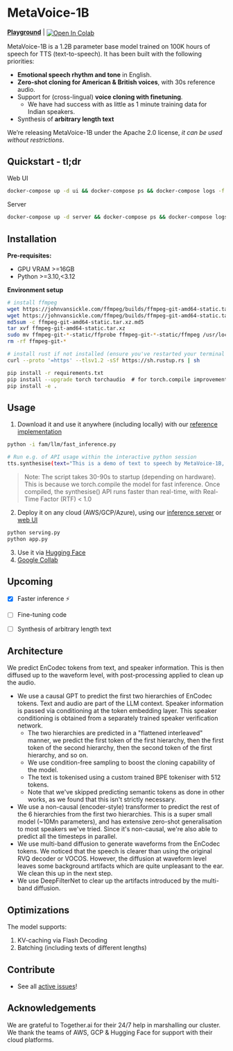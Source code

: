 # MetaVoice-1B


<p>
<a href="https://ttsdemo.themetavoice.xyz/"><b>Playground</b></a> | <a target="_blank" style="display: inline-block; vertical-align: middle" href="https://colab.research.google.com/drive/1UmjE1mzfG4td0rCjJEaAWGQXpn_GuwwY?authuser=0#scrollTo=mPgTfUdBJF1B">
  <img src="https://colab.research.google.com/assets/colab-badge.svg" alt="Open In Colab"/>
</a> 
</p>

MetaVoice-1B is a 1.2B parameter base model trained on 100K hours of speech for TTS (text-to-speech). It has been built with the following priorities:
* **Emotional speech rhythm and tone** in English.
* **Zero-shot cloning for American & British voices**, with 30s reference audio.
* Support for (cross-lingual) **voice cloning with finetuning**.
  * We have had success with as little as 1 minute training data for Indian speakers.
* Synthesis of **arbitrary length text**

We’re releasing MetaVoice-1B under the Apache 2.0 license, *it can be used without restrictions*.


## Quickstart - tl;dr

Web UI
```bash
docker-compose up -d ui && docker-compose ps && docker-compose logs -f
```

Server
```bash
docker-compose up -d server && docker-compose ps && docker-compose logs -f
```

## Installation  

**Pre-requisites:**
- GPU VRAM >=16GB
- Python >=3.10,<3.12

**Environment setup**
```bash
# install ffmpeg
wget https://johnvansickle.com/ffmpeg/builds/ffmpeg-git-amd64-static.tar.xz
wget https://johnvansickle.com/ffmpeg/builds/ffmpeg-git-amd64-static.tar.xz.md5
md5sum -c ffmpeg-git-amd64-static.tar.xz.md5
tar xvf ffmpeg-git-amd64-static.tar.xz
sudo mv ffmpeg-git-*-static/ffprobe ffmpeg-git-*-static/ffmpeg /usr/local/bin/
rm -rf ffmpeg-git-*

# install rust if not installed (ensure you've restarted your terminal after installation)
curl --proto '=https' --tlsv1.2 -sSf https://sh.rustup.rs | sh

pip install -r requirements.txt
pip install --upgrade torch torchaudio  # for torch.compile improvements
pip install -e .
```

## Usage
1. Download it and use it anywhere (including locally) with our [reference implementation](/fam/llm/fast_inference.py)
```bash
python -i fam/llm/fast_inference.py 

# Run e.g. of API usage within the interactive python session
tts.synthesise(text="This is a demo of text to speech by MetaVoice-1B, an open-source foundational audio model.", spk_ref_path="assets/bria.mp3")
```
> Note: The script takes 30-90s to startup (depending on hardware). This is because we torch.compile the model for fast inference. Once compiled, the synthesise() API runs faster than real-time, with Real-Time Factor (RTF) < 1.0

2. Deploy it on any cloud (AWS/GCP/Azure), using our [inference server](serving.py) or [web UI](app.py)
```bash
python serving.py
python app.py 
```

3. Use it via [Hugging Face](https://huggingface.co/metavoiceio)
4. [Google Collab](https://colab.research.google.com/drive/1UmjE1mzfG4td0rCjJEaAWGQXpn_GuwwY?authuser=0#scrollTo=mPgTfUdBJF1B)


## Upcoming
- [x] Faster inference ⚡
- [ ] Fine-tuning code
- [ ] Synthesis of arbitrary length text


## Architecture
We predict EnCodec tokens from text, and speaker information. This is then diffused up to the waveform level, with post-processing applied to clean up the audio.

* We use a causal GPT to predict the first two hierarchies of EnCodec tokens. Text and audio are part of the LLM context. Speaker information is passed via conditioning at the token embedding layer. This speaker conditioning is obtained from a separately trained speaker verification network.
  - The two hierarchies are predicted in a "flattened interleaved" manner, we predict the first token of the first hierarchy, then the first token of the second hierarchy, then the second token of the first hierarchy, and so on.
  - We use condition-free sampling to boost the cloning capability of the model.
  - The text is tokenised using a custom trained BPE tokeniser with 512 tokens.
  - Note that we've skipped predicting semantic tokens as done in other works, as we found that this isn't strictly necessary.
* We use a non-causal (encoder-style) transformer to predict the rest of the 6 hierarchies from the first two hierarchies. This is a super small model (~10Mn parameters), and has extensive zero-shot generalisation to most speakers we've tried. Since it's non-causal, we're also able to predict all the timesteps in parallel.
* We use multi-band diffusion to generate waveforms from the EnCodec tokens. We noticed that the speech is clearer than using the original RVQ decoder or VOCOS. However, the diffusion at waveform level leaves some background artifacts which are quite unpleasant to the ear. We clean this up in the next step.
* We use DeepFilterNet to clear up the artifacts introduced by the multi-band diffusion. 

## Optimizations
The model supports: 
1. KV-caching via Flash Decoding 
2. Batching (including texts of different lengths)

## Contribute
- See all [active issues](https://github.com/metavoiceio/metavoice-src/issues)!

## Acknowledgements
We are grateful to Together.ai for their 24/7 help in marshalling our cluster. We thank the teams of AWS, GCP & Hugging Face for support with their cloud platforms.
